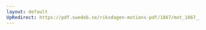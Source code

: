 ```yaml
---
layout: default
UpRedirect: https://pdf.swedeb.se/riksdagen-motions-pdf/1867/mot_1867__fk__00017/mot_1867__fk__00017_001.pdf
---
```

